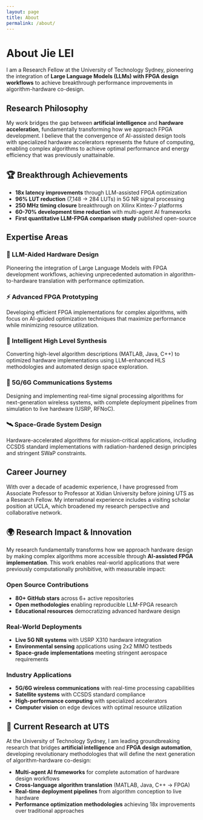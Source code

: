 ```yaml
---
layout: page
title: About
permalink: /about/
---
```


# About Jie LEI

I am a Research Fellow at the University of Technology Sydney, pioneering the integration of **Large Language Models (LLMs) with FPGA design workflows** to achieve breakthrough performance improvements in algorithm-hardware co-design.

## Research Philosophy

My work bridges the gap between **artificial intelligence** and **hardware acceleration**, fundamentally transforming how we approach FPGA development. I believe that the convergence of AI-assisted design tools with specialized hardware accelerators represents the future of computing, enabling complex algorithms to achieve optimal performance and energy efficiency that was previously unattainable.

## 🏆 Breakthrough Achievements

- **18x latency improvements** through LLM-assisted FPGA optimization
- **96% LUT reduction** (7,148 → 284 LUTs) in 5G NR signal processing
- **250 MHz timing closure** breakthrough on Xilinx Kintex-7 platforms
- **60-70% development time reduction** with multi-agent AI frameworks
- **First quantitative LLM-FPGA comparison study** published open-source

## Expertise Areas

### 🤖 LLM-Aided Hardware Design
Pioneering the integration of Large Language Models with FPGA development workflows, achieving unprecedented automation in algorithm-to-hardware translation with performance optimization.

### ⚡ Advanced FPGA Prototyping
Developing efficient FPGA implementations for complex algorithms, with focus on AI-guided optimization techniques that maximize performance while minimizing resource utilization.

### 🔄 Intelligent High Level Synthesis
Converting high-level algorithm descriptions (MATLAB, Java, C++) to optimized hardware implementations using LLM-enhanced HLS methodologies and automated design space exploration.

### 📡 5G/6G Communications Systems
Designing and implementing real-time signal processing algorithms for next-generation wireless systems, with complete deployment pipelines from simulation to live hardware (USRP, RFNoC).

### 🛰️ Space-Grade System Design
Hardware-accelerated algorithms for mission-critical applications, including CCSDS standard implementations with radiation-hardened design principles and stringent SWaP constraints.

## Career Journey

With over a decade of academic experience, I have progressed from Associate Professor to Professor at Xidian University before joining UTS as a Research Fellow. My international experience includes a visiting scholar position at UCLA, which broadened my research perspective and collaborative network.

## 🌍 Research Impact & Innovation

My research fundamentally transforms how we approach hardware design by making complex algorithms more accessible through **AI-assisted FPGA implementation**. This work enables real-world applications that were previously computationally prohibitive, with measurable impact:

### Open Source Contributions
- **80+ GitHub stars** across 6+ active repositories
- **Open methodologies** enabling reproducible LLM-FPGA research
- **Educational resources** democratizing advanced hardware design

### Real-World Deployments  
- **Live 5G NR systems** with USRP X310 hardware integration
- **Environmental sensing** applications using 2x2 MIMO testbeds
- **Space-grade implementations** meeting stringent aerospace requirements

### Industry Applications
- **5G/6G wireless communications** with real-time processing capabilities
- **Satellite systems** with CCSDS standard compliance  
- **High-performance computing** with specialized accelerators
- **Computer vision** on edge devices with optimal resource utilization

## 🔬 Current Research at UTS

At the University of Technology Sydney, I am leading groundbreaking research that bridges **artificial intelligence** and **FPGA design automation**, developing revolutionary methodologies that will define the next generation of algorithm-hardware co-design:

- **Multi-agent AI frameworks** for complete automation of hardware design workflows
- **Cross-language algorithm translation** (MATLAB, Java, C++ → FPGA)
- **Real-time deployment pipelines** from algorithm conception to live hardware
- **Performance optimization methodologies** achieving 18x improvements over traditional approaches